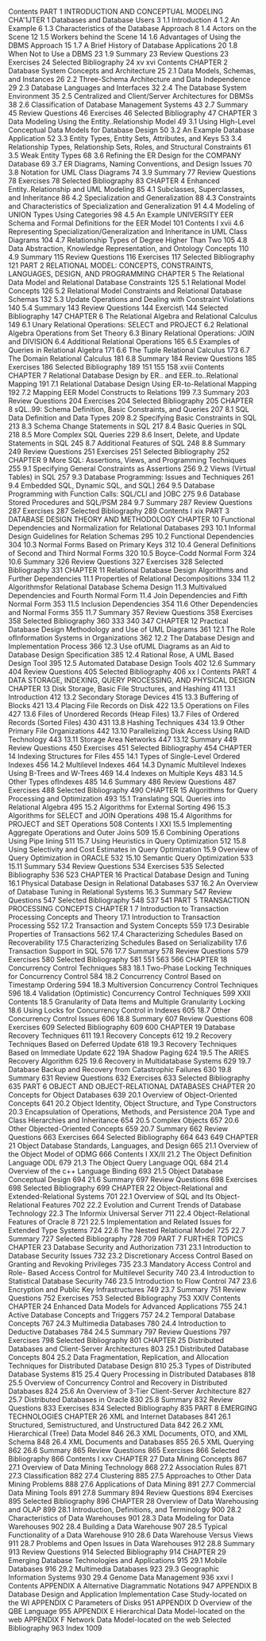Contents
PART 1 INTRODUCTION AND CONCEPTUAL MODELING
CHA'1JTER 1 Databases and Database Users 3
1.1 Introduction 4
1.2 An Example 6
1.3 Characteristics of the Database Approach 8
1.4 Actors on the Scene 12
1.5 Workers behind the Scene 14
1.6 Advantages of Using the DBMS Approach 15
1.7 A Brief History of Database Applications 20
1.8 When Not to Use a DBMS 23
1.9 Summary 23
Review Questions 23
Exercises 24
Selected Bibliography 24
xv
xvi Contents
CHAPTER 2 Database System Concepts and
Architecture 25
2.1 Data Models, Schemas, and Instances 26
2.2 Three-Schema Architecture and Data Independence 29
2.3 Database Languages and Interfaces 32
2.4 The Database System Environment 35
2.5 Centralized and Client/Server Architectures for DBMSs 38
2.6 Classification of Database Management Systems 43
2.7 Summary 45
Review Questions 46
Exercises 46
Selected Bibliography 47
CHAPTER 3 Data Modeling Using the Entity..Relationship
Model 49
3.1 Using High-Level Conceptual Data Models for Database
Design 50
3.2 An Example Database Application 52
3.3 Entity Types, Entity Sets, Attributes, and Keys 53
3.4 Relationship Types, Relationship Sets, Roles, and Structural
Constraints 61
3.5 Weak Entity Types 68
3.6 Refining the ER Design for the COMPANY Database 69
3.7 ER Diagrams, Naming Conventions, and Design Issues 70
3.8 Notation for UML Class Diagrams 74
3.9 Summary 77
Review Questions 78
Exercises 78
Selected Bibliography 83
CHAPTER 4 Enhanced Entity..Relationship and UML
Modeling 85
4.1 Subclasses, Superclasses, and Inheritance 86
4.2 Specialization and Generalization 88
4.3 Constraints and Characteristics of Specialization and
Generalization 91
4.4 Modeling of UNION Types Using Categories 98
4.5 An Example UNIVERSITY EER Schema and Formal Definitions
for the EER Model 101
Contents I xvii
4.6 Representing Specialization/Generalization and Inheritance in UML
Class Diagrams 104
4.7 Relationship Types of Degree Higher Than Two 105
4.8 Data Abstraction, Knowledge Representation, and Ontology
Concepts 110
4.9 Summary 115
Review Questions 116
Exercises 117
Selected Bibliography 121
PART 2 RELATIONAL MODEL: CONCEPTS, CONSTRAINTS,
LANGUAGES, DESIGN, AND PROGRAMMING
CHAPTER 5 The Relational Data Model and
Relational Database Constraints 125
5.1 Relational Model Concepts 126
5.2 Relational Model Constraints and Relational Database
Schemas 132
5.3 Update Operations and Dealing with Constraint Violations 140
5.4 Summary 143
Review Questions 144
Exercist\ 144
Selected Bibliography 147
CHAPTER 6 The Relational Algebra and Relational
Calculus 149
6.1 Unary Relational Operations: SELECT and PROJECT
6.2 Relational Algebra Operations from Set Theory
6.3 Binary Relational Operations: JOIN and DIVISION
6.4 Additional Relational Operations 165
6.5 Examples of Queries in Relational Algebra
171
6.6 The Tuple Relational Calculus 173
6.7 The Domain Relational Calculus 181
6.8 Summary 184
Review Questions
185
Exercises 186
Selected Bibliography
189
151
155
158
xviii Contents
CHAPTER 7 Relational Database Design by
ER.. and EER..to..Relational Mapping 191
7.1 Relational Database Design Using ER-to-Relational
Mapping 192
7.2 Mapping EER Model Constructs to Relations 199
7.3 Summary 203
Review Questions 204
Exercises 204
Selected Bibliography 205
CHAPTER 8 sQL..99: Schema Definition,
Basic Constraints, and Queries 207
8.1 SQL Data Definition and Data Types 209
8.2 Specifying Basic Constraints in SQL 213
8.3 Schema Change Statements in SQL 217
8.4 Basic Queries in SQL 218
8.5 More Complex SQL Queries 229
8.6 Insert, Delete, and Update Statements in SQL 245
8.7 Additional Features of SQL 248
8.8 Summary 249
Review Questions 251
Exercises 251
Selected Bibliography 252
CHAPTER 9 More SQL: Assertions, Views, and Programming
Techniques 255
9.1 Specifying General Constraints as Assertions 256
9.2 Views (Virtual Tables) in SQL 257
9.3 Database Programming: Issues and Techniques 261
9.4 Embedded SQL, Dynamic SQL, and SQL] 264
9.5 Database Programming with Function Calls: SQL/CLl and
]OBC 275
9.6 Database Stored Procedures and SQL/PSM 284
9.7 Summary 287
Review Questions 287
Exercises 287
Selected Bibliography 289
Contents I xix
PART 3 DATABASE DESIGN THEORY AND METHODOLOGY
CHAPTER 10 Functional Dependencies and
Normalization for Relational Databases 293
10.1 Informal Design Guidelines for Relation Schemas 295
10.2 Functional Dependencies 304
10.3 Normal Forms Based on Primary Keys 312
10.4 General Definitions of Second and Third Normal Forms 320
10.5 Boyce-Codd Normal Form 324
10.6 Summary 326
Review Questions 327
Exercises 328
Selected Bibliography 331
CHAPTER 11 Relational Database Design
Algorithms and Further Dependencies
11.1 Properties of Relational Decompositions 334
11.2 Algorithmsfor Relational Database Schema Design
11.3 Multivalued Dependencies and Fourth Normal Form
11.4 Join Dependencies and Fifth Normal Form 353
11.5 Inclusion Dependencies 354
11.6 Other Dependencies and Normal Forms 355
11.7 Summary 357
Review Questions 358
Exercises 358
Selected Bibliography 360
333
340
347
CHAPTER 12 Practical Database Design Methodology
and Use of UML Diagrams 361
12.1 The Role ofInformation Systems in Organizations 362
12.2 The Database Design and Implementation Process 366
12.3 Use ofUML Diagrams as an Aid to Database Design
Specification 385
12.4 Rational Rose, A UML Based Design Tool 395
12.5 Automated Database Design Tools 402
12.6 Summary 404
Review Questions 405
Selected Bibliography 406
xx I Contents
PART 4 DATA STORAGE, INDEXING, QUERY PROCESSING,
AND PHYSICAL DESIGN
CHAPTER 13 Disk Storage, Basic File Structures, and
Hashing 411
13.1 Introduction 412
13.2 Secondary Storage Devices
415
13.3 Buffering of Blocks 421
13.4 Placing File Records on Disk
422
13.5 Operations on Files 427
13.6 Files of Unordered Records (Heap Files)
13.7 Files of Ordered Records (Sorted Files)
430
431
13.8 Hashing Techniques 434
13.9 Other Primary File Organizations 442
13.10 Parallelizing Disk Access Using RAID Technology
443
13.11 Storage Area Networks 447
13.12 Summary 449
Review Questions
450
Exercises 451
Selected Bibliography
454
CHAPTER 14 Indexing Structures for Files 455
14.1 Types of Single-Level Ordered Indexes 456
14.2 Multilevel Indexes 464
14.3 Dynamic Multilevel Indexes Using B-Trees and W-Trees 469
14.4 Indexes on Multiple Keys 483
14.5 Other Types ofIndexes 485
14.6 Summary 486
Review Questions 487
Exercises 488
Selected Bibliography 490
CHAPTER 15 Algorithms for Query Processing
and Optimization 493
15.1 Translating SQL Queries into Relational Algebra 495
15.2 Algorithms for External Sorting 496
15.3 Algorithms for SELECT and JOIN Operations 498
15.4 Algorithms for PROJECT and SET Operations 508
Contents I XXI
15.5 Implementing Aggregate Operations and Outer Joins 509
15.6 Combining Operations Using Pipe lining 511
15.7 Using Heuristics in Query Optimization 512
15.8 Using Selectivity and Cost Estimates in Query Optimization 15.9 Overview of Query Optimization in ORACLE 532
15.10 Semantic Query Optimization 533
15.11 Summary 534
Review Questions 534
Exercises 535
Selected Bibliography 536
523
CHAPTER 16 Practical Database Design and Tuning 16.1 Physical Database Design in Relational Databases 537
16.2 An Overview of Database Tuning in Relational Systems 16.3 Summary 547
Review Questions 547
Selected Bibliography 548
537
541
PART 5 TRANSACTION PROCESSING CONCEPTS
CHAPTER 1 7 Introduction to Transaction
Processing Concepts and Theory
17.1 Introduction to Transaction Processing 552
17.2 Transaction and System Concepts 559
17.3 Desirable Properties of Transactions 562
17.4 Characterizing Schedules Based on Recoverability
17.5 Characterizing Schedules Based on Serializability
17.6 Transaction Support in SQL 576
17.7 Summary 578
Review Questions 579
Exercises 580
Selected Bibliography 581
551
563
566
CHAPTER 18 Concurrency Control Techniques 583
18.1 Two-Phase Locking Techniques for Concurrency Control 584
18.2 Concurrency Control Based on Timestamp Ordering 594
18.3 Multiversion Concurrency Control Techniques 596
18.4 Validation (Optimistic) Concurrency Control Techniques 599
XXII Contents
18.5 Granularity of Data Items and Multiple Granularity Locking 18.6 Using Locks for Concurrency Control in Indexes 605
18.7 Other Concurrency Control Issues 606
18.8 Summary 607
Review Questions 608
Exercises 609
Selected Bibliography 609
600
CHAPTER 19 Database Recovery Techniques 611
19.1 Recovery Concepts 612
19.2 Recovery Techniques Based on Deferred Update 618
19.3 Recovery Techniques Based on Immediate Update 622
19A Shadow Paging 624
19.5 The ARIES Recovery Algorithm 625
19.6 Recovery in Multidatabase Systems 629
19.7 Database Backup and Recovery from Catastrophic Failures 630
19.8 Summary 631
Review Questions 632
Exercises 633
Selected Bibliography 635
PART 6 OBJECT AND OBJECT-RELATIONAL DATABASES
CHAPTER 20 Concepts for Object Databases 639
20.1 Overview of Object-Oriented Concepts 641
20.2 Object Identity, Object Structure, and Type Constructors
20.3 Encapsulation of Operations, Methods, and Persistence
20A Type and Class Hierarchies and Inheritance 654
20.5 Complex Objects 657
20.6 Other Objected-Oriented Concepts 659
20.7 Summary 662
Review Questions 663
Exercises 664
Selected Bibliography 664
643
649
CHAPTER 21 Object Database Standards, Languages, and
Design 665
21.1 Overview of the Object Model of ODMG 666
Contents I XX/II
21.2 The Object Definition Language ODL 679
21.3 The Object Query Language OQL 684
21.4 Overview of the c++ Language Binding 693
21.5 Object Database Conceptual Design 694
21.6 Summary 697
Review Questions 698
Exercises 698
Selected Bibliography 699
CHAPTER 22 Object-Relational and Extended-Relational
Systems 701
22.1 Overview of SQL and Its Object-Relational Features
702
22.2 Evolution and Current Trends of Database Technology
22.3 The Informix Universal Server 711
22.4 Object-Relational Features of Oracle 8 721
22.5 Implementation and Related Issues for Extended Type
Systems 724
22.6 The Nested Relational Model
725
22.7 Summary 727
Selected Bibliography
728
709
PART 7 FURTHER TOPICS
CHAPTER 23 Database Security and Authorization 731
23.1 Introduction to Database Security Issues 732
23.2 Discretionary Access Control Based on Granting and Revoking
Privileges 735
23.3 Mandatory Access Control and
Role- Based Access Control for Multilevel Security 740
23.4 Introduction to Statistical Database Security 746
23.5 Introduction to Flow Control 747
23.6 Encryption and Public Key Infrastructures 749
23.7 Summary 751
Review Questions 752
Exercises 753
Selected Bibliography 753
XXIV Contents
CHAPTER 24 Enhanced Data Models for Advanced
Applications 755
24.1 Active Database Concepts and Triggers 757
24.2 Temporal Database Concepts 767
24.3 Multimedia Databases 780
24.4 Introduction to Deductive Databases 784
24.5 Summary 797
Review Questions 797
Exercises 798
Selected Bibliography 801
CHAPTER 25 Distributed Databases and
Client-Server Architectures 803
25.1 Distributed Database Concepts 804
25.2 Data Fragmentation, Replication, and
Allocation Techniques for Distributed Database Design 810
25.3 Types of Distributed Database Systems 815
25.4 Query Processing in Distributed Databases 818
25.5 Overview of Concurrency Control and Recovery in Distributed
Databases 824
25.6 An Overview of 3-Tier Client-Server Architecture 827
25.7 Distributed Databases in Oracle 830
25.8 Summary 832
Review Questions 833
Exercises 834
Selected Bibliography 835
PART 8 EMERGING TECHNOLOGIES
CHAPTER 26 XML and Internet Databases 841
26.1 Structured, Semistructured, and Unstructured Data 842
26.2 XML Hierarchical (Tree) Data Model 846
26.3 XML Documents, OTO, and XML Schema 848
26.4 XML Documents and Databases 855
26.5 XML Querying 862
26.6 Summary 865
Review Questions 865
Exercises 866
Selected Bibliography 866
Contents I xxv
CHAPTER 27 Data Mining Concepts 867
27.1 Overview of Data Mining Technology 868
27.2 Association Rules 871
27.3 Classification 882
27.4 Clustering 885
27.5 Approaches to Other Data Mining Problems 888
27.6 Applications of Data Mining 891
27.7 Commercial Data Mining Tools 891
27.8 Summary 894
Review Questions 894
Exercises 895
Selected Bibliography 896
CHAPTER 28 Overview of Data Warehousing and
OLAP 899
28.1 Introduction, Definitions, and Terminology 900
28.2 Characteristics of Data Warehouses 901
28.3 Data Modeling for Data Warehouses 902
28.4 Building a Data Warehouse 907
28.5 Typical Functionality of a Data Warehouse 910
28.6 Data Warehouse Versus Views 911
28.7 Problems and Open Issues in Data Warehouses 912
28.8 Summary 913
Review Questions 914
Selected Bibliography 914
CHAPTER 29 Emerging Database Technologies and
Applications 915
29.1 Mobile Databases 916
29.2 Multimedia Databases 923
29.3 Geographic Information Systems 930
29.4 Genome Data Management 936
xxvi I Contents
APPENDIX A Alternative Diagrammatic Notations 947
APPENDIX B Database Design and Application
Implementation Case Study-located on the WI
APPENDIX C Parameters of Disks 951
APPENDIX D Overview of the QBE Language 955
APPENDIX E Hierarchical Data Model-located on the web
APPENDIX F Network Data Model-located on the web
Selected Bibliography 963
Index 1009